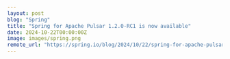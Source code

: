 ```yaml
---
layout: post
blog: "Spring"
title: "Spring for Apache Pulsar 1.2.0-RC1 is now available"
date: 2024-10-22T00:00:00Z
image: images/spring.png
remote_url: "https://spring.io/blog/2024/10/22/spring-for-apache-pulsar-1-2-0-rc1-is-now-available"
---
```


